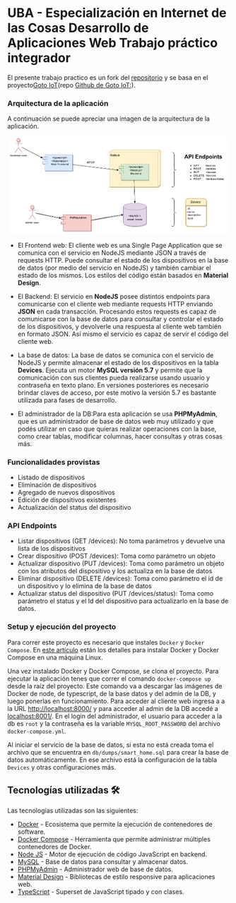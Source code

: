 UBA - Especialización en Internet de las Cosas 
Desarrollo de Aplicaciones Web
Trabajo práctico integrador
============================================================================================

El presente trabajo practico es un fork del [repositorio](https://github.com/mramos88/app-fullstack-base-2023-i08) y se basa en el proyecto[Goto IoT](https://www.gotoiot.com/)(repo [Github de Goto IoT:](https://github.com/gotoiot)).

### Arquitectura de la aplicación

A continuación se puede apreciar una imagen de la arquitectura de la aplicación.

![architecture](doc/DesarrolloDeAplicacionesWebIoT.png)

* El Frontend web: El cliente web es una Single Page Application que se comunica con el servicio en NodeJS mediante JSON a través de requests HTTP. Puede consultar el estado de los dispositivos en la base de datos (por medio del servicio en NodeJS) y también cambiar el estado de los mismos. Los estilos del código están basados en **Material Design**.

* El Backend: El servicio en **NodeJS** posee distintos endpoints para comunicarse con el cliente web mediante requests HTTP enviando **JSON** en cada transacción. Procesando estos requests es capaz de comunicarse con la base de datos para consultar y controlar el estado de los dispositivos, y devolverle una respuesta al cliente web también en formato JSON. Así mismo el servicio es capaz de servir el código del cliente web.

* La base de datos: La base de datos se comunica con el servicio de NodeJS y permite almacenar el estado de los dispositivos en la tabla **Devices**. Ejecuta un motor **MySQL versión 5.7** y permite que la comunicación con sus clientes pueda realizarse usando usuario y contraseña en texto plano. En versiones posteriores es necesario brindar claves de acceso, por este motivo la versión 5.7 es bastante utilizada para fases de desarrollo.

* El administrador de la DB:Para esta aplicación se usa **PHPMyAdmin**, que es un administrador de base de datos web muy utilizado y que podés utilizar en caso que quieras realizar operaciones con la base, como crear tablas, modificar columnas, hacer consultas y otras cosas más.

### Funcionalidades provistas
* Listado de dispositivos
* Eliminación de dispositivos
* Agregado de nuevos dispositivos
* Edición de dispositivos existentes
* Actualización del status del dispositivo

### API Endpoints
* Listar dispositivos (GET /devices): No toma parámetros y devuelve una lista de los dispositivos
* Crear dispositivo (POST /devices): Toma como parámetro un objeto
* Actualizar dispositivo (PUT /devices): Toma como parámetro un objeto con los atributos del dispositivo y los actualiza en la base de datos
* Eliminar dispositivo (DELETE /devices): Toma como parámetro el id de un dispositivo y lo elimina de la base de datos
* Actualizar status del dispositivo (PUT /devices/status): Toma como parámetro el status y el Id del dispositivo para actualizarlo en la base de datos.

### Setup y ejecución del proyecto

Para correr este proyecto es necesario que instales `Docker` y `Docker Compose`. En [este artículo](https://www.gotoiot.com/pages/articles/docker_installation_linux/) están los detalles para instalar Docker y Docker Compose en una máquina Linux.

Una vez instalado Docker y Docker Compose, se clona el proyecto. Para ejecutar la aplicación tenes que correr el comando `docker-compose up` desde la raíz del proyecto. Este comando va a descargar las imágenes de Docker de node, de typescript, de la base datos y del admin de la DB, y luego ponerlas en funcionamiento. Para acceder al cliente web ingresa a a la URL [http://localhost:8000/](http://localhost:8000/) y para acceder al admin de la DB accedé a [localhost:8001/](http://localhost:8001/). En el login del administrador, el usuario para acceder a la db es `root` y la contraseña es la variable `MYSQL_ROOT_PASSWORD` del archivo `docker-compose.yml`.

Al iniciar el servicio de la base de datos, si esta no está creada toma el archivo que se encuentra en `db/dumps/smart_home.sql` para crear la base de datos automáticamente. En ese archivo está la configuración de la tabla `Devices` y otras configuraciones más.

## Tecnologías utilizadas 🛠️

Las tecnologías utilizadas son las siguientes:
* [Docker](https://www.docker.com/) - Ecosistema que permite la ejecución de contenedores de software.
* [Docker Compose](https://docs.docker.com/compose/) - Herramienta que permite administrar múltiples contenedores de Docker.
* [Node JS](https://nodejs.org/es/) - Motor de ejecución de código JavaScript en backend.
* [MySQL](https://www.mysql.com/) - Base de datos para consultar y almacenar datos.
* [PHPMyAdmin](https://www.phpmyadmin.net/) - Administrador web de base de datos.
* [Material Design](https://material.io/design) - Bibliotecas de estilo responsive para aplicaciones web.
* [TypeScript](https://www.typescriptlang.org/) - Superset de JavaScript tipado y con clases.







